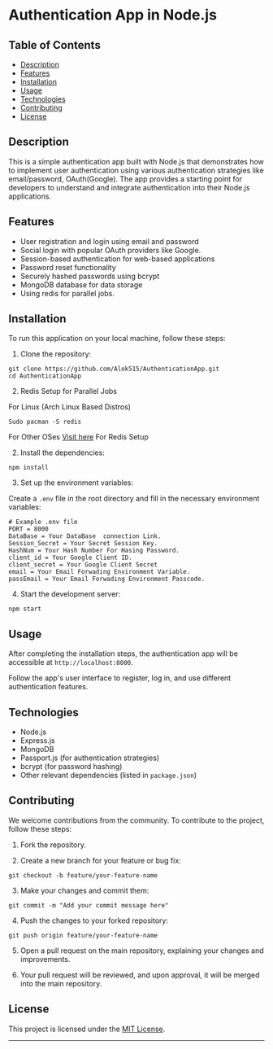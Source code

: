 
# Authentication App in Node.js

## Table of Contents

- [Description](#description)
- [Features](#features)
- [Installation](#installation)
- [Usage](#usage)
- [Technologies](#technologies)
- [Contributing](#contributing)
- [License](#license)

## Description

This is a simple authentication app built with Node.js that demonstrates how to implement user authentication using various authentication strategies like email/password, OAuth(Google). The app provides a starting point for developers to understand and integrate authentication into their Node.js applications.

## Features

- User registration and login using email and password
- Social login with popular OAuth providers like Google.
- Session-based authentication for web-based applications
- Password reset functionality
- Securely hashed passwords using bcrypt
- MongoDB database for data storage
- Using redis for parallel jobs.

## Installation

To run this application on your local machine, follow these steps:

1. Clone the repository:

```
git clone https://github.com/Alok515/AuthenticationApp.git
cd AuthenticationApp
```

2. Redis Setup for Parallel Jobs

For Linux (Arch Linux Based Distros)
```
Sudo pacman -S redis
```
For Other OSes 
[Visit here](https://redis.io/docs/getting-started/) For Redis Setup

2. Install the dependencies:

```
npm install
```

3. Set up the environment variables:

Create a `.env` file in the root directory and fill in the necessary environment variables:

```
# Example .env file
PORT = 8000
DataBase = Your DataBase  connection Link.
Session_Secret = Your Secret Session Key.
HashNum = Your Hash Number For Hasing Password.
client_id = Your Google Client ID.
client_secret = Your Google Client Secret
email = Your Email Forwading Environment Variable.
passEmail = Your Email Forwading Environment Passcode.
```

4. Start the development server:

```
npm start
```

## Usage

After completing the installation steps, the authentication app will be accessible at `http://localhost:8000`.

Follow the app's user interface to register, log in, and use different authentication features.

## Technologies

- Node.js
- Express.js
- MongoDB
- Passport.js (for authentication strategies)
- bcrypt (for password hashing)
- Other relevant dependencies (listed in `package.json`)

## Contributing

We welcome contributions from the community. To contribute to the project, follow these steps:

1. Fork the repository.

2. Create a new branch for your feature or bug fix:

```
git checkout -b feature/your-feature-name
```

3. Make your changes and commit them:

```
git commit -m "Add your commit message here"
```

4. Push the changes to your forked repository:

```
git push origin feature/your-feature-name
```

5. Open a pull request on the main repository, explaining your changes and improvements.

6. Your pull request will be reviewed, and upon approval, it will be merged into the main repository.

## License

This project is licensed under the [MIT License](LICENSE).

---
